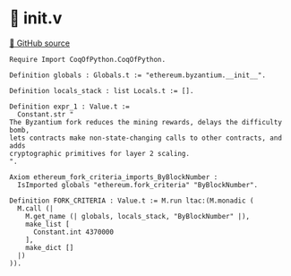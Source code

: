 # 🐓 __init__.v

[🐙 GitHub source](https://github.com/formal-land/coq-of-python/tree/main/CoqOfPython/ethereum/byzantium/__init__.v)

```coq
Require Import CoqOfPython.CoqOfPython.

Definition globals : Globals.t := "ethereum.byzantium.__init__".

Definition locals_stack : list Locals.t := [].

Definition expr_1 : Value.t :=
  Constant.str "
The Byzantium fork reduces the mining rewards, delays the difficulty bomb,
lets contracts make non-state-changing calls to other contracts, and adds
cryptographic primitives for layer 2 scaling.
".

Axiom ethereum_fork_criteria_imports_ByBlockNumber :
  IsImported globals "ethereum.fork_criteria" "ByBlockNumber".

Definition FORK_CRITERIA : Value.t := M.run ltac:(M.monadic (
  M.call (|
    M.get_name (| globals, locals_stack, "ByBlockNumber" |),
    make_list [
      Constant.int 4370000
    ],
    make_dict []
  |)
)).
```
